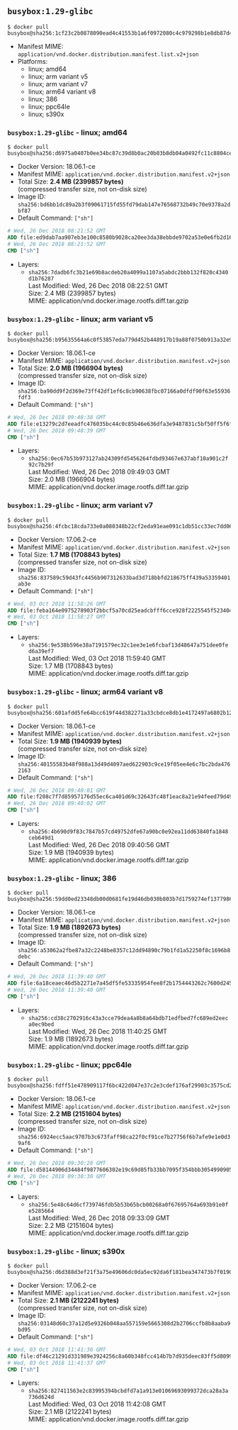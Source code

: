 ## `busybox:1.29-glibc`

```console
$ docker pull busybox@sha256:1cf23c2b0878090ead4c41553b1a6f0972080c4c979298b1e8db87d405138cc8
```

-	Manifest MIME: `application/vnd.docker.distribution.manifest.list.v2+json`
-	Platforms:
	-	linux; amd64
	-	linux; arm variant v5
	-	linux; arm variant v7
	-	linux; arm64 variant v8
	-	linux; 386
	-	linux; ppc64le
	-	linux; s390x

### `busybox:1.29-glibc` - linux; amd64

```console
$ docker pull busybox@sha256:d6975a0407b0ee34bc87c39d8b0ac20b03b8db04a0492fc11c8804ce42fc2ca6
```

-	Docker Version: 18.06.1-ce
-	Manifest MIME: `application/vnd.docker.distribution.manifest.v2+json`
-	Total Size: **2.4 MB (2399857 bytes)**  
	(compressed transfer size, not on-disk size)
-	Image ID: `sha256:bd6bb1dc89a2b3f09061715fd55fd79dab147e76568732b49c70e9378a2dbf87`
-	Default Command: `["sh"]`

```dockerfile
# Wed, 26 Dec 2018 08:21:52 GMT
ADD file:ed9dab7aa907eb3e100c8580b9028ca20ee3da38ebbde9702a53e0e6fb2d165d in / 
# Wed, 26 Dec 2018 08:21:52 GMT
CMD ["sh"]
```

-	Layers:
	-	`sha256:7dadb6fc3b21e69b8acdeb20a4099a1107a5abdc2bbb132f820c4340d1b76287`  
		Last Modified: Wed, 26 Dec 2018 08:22:51 GMT  
		Size: 2.4 MB (2399857 bytes)  
		MIME: application/vnd.docker.image.rootfs.diff.tar.gzip

### `busybox:1.29-glibc` - linux; arm variant v5

```console
$ docker pull busybox@sha256:b95635564a6c0f53857eda779d452b448917b19a88f0750b913a32e920628f57
```

-	Docker Version: 18.06.1-ce
-	Manifest MIME: `application/vnd.docker.distribution.manifest.v2+json`
-	Total Size: **2.0 MB (1966904 bytes)**  
	(compressed transfer size, not on-disk size)
-	Image ID: `sha256:ba90dd9f2d369e73ff42df1ef6c8cb90638fbc07166a0dfdf90f63e55936fdf3`
-	Default Command: `["sh"]`

```dockerfile
# Wed, 26 Dec 2018 09:48:38 GMT
ADD file:e13279c2d7eeadfc476035bc44c0c85b46e636dfa3e9487831c5bf50ff5f6f5c in / 
# Wed, 26 Dec 2018 09:48:39 GMT
CMD ["sh"]
```

-	Layers:
	-	`sha256:0ec67b53b973127ab24309fd5456264fdbd93467e637abf10a901c2f92c7b29f`  
		Last Modified: Wed, 26 Dec 2018 09:49:03 GMT  
		Size: 2.0 MB (1966904 bytes)  
		MIME: application/vnd.docker.image.rootfs.diff.tar.gzip

### `busybox:1.29-glibc` - linux; arm variant v7

```console
$ docker pull busybox@sha256:4fcbc18cda733e0a080348b22cf2eda91eae091c1db51cc33ec7dd06b94dd6ad
```

-	Docker Version: 17.06.2-ce
-	Manifest MIME: `application/vnd.docker.distribution.manifest.v2+json`
-	Total Size: **1.7 MB (1708843 bytes)**  
	(compressed transfer size, not on-disk size)
-	Image ID: `sha256:837589c59d43fc4456b907312633bad3d718bbfd218675ff439a53359401ab3e`
-	Default Command: `["sh"]`

```dockerfile
# Wed, 03 Oct 2018 11:58:26 GMT
ADD file:feba164e0975278903f2bbcf5a70cd25eadcbfff6cce928f2225545f523404d2 in / 
# Wed, 03 Oct 2018 11:58:27 GMT
CMD ["sh"]
```

-	Layers:
	-	`sha256:9e538b596e38a7191579ec32c1ee3e1e6fcbaf13d48647a751dee0fed6a39ef7`  
		Last Modified: Wed, 03 Oct 2018 11:59:40 GMT  
		Size: 1.7 MB (1708843 bytes)  
		MIME: application/vnd.docker.image.rootfs.diff.tar.gzip

### `busybox:1.29-glibc` - linux; arm64 variant v8

```console
$ docker pull busybox@sha256:601afdd5fe64bcc619f44d382271a33cbdce8db1e4172497a6802b12fd7d66be
```

-	Docker Version: 18.06.1-ce
-	Manifest MIME: `application/vnd.docker.distribution.manifest.v2+json`
-	Total Size: **1.9 MB (1940939 bytes)**  
	(compressed transfer size, not on-disk size)
-	Image ID: `sha256:40155583b48f988a13d49d4097aed622903c9ce19f05ee4e6c7bc2bda4762163`
-	Default Command: `["sh"]`

```dockerfile
# Wed, 26 Dec 2018 09:40:01 GMT
ADD file:f208c7f7d85957176d55ec6ca401d69c32643fc48f1eac8a21e94feed79d49f8 in / 
# Wed, 26 Dec 2018 09:40:02 GMT
CMD ["sh"]
```

-	Layers:
	-	`sha256:4b690d9f83c7847b57cd49752dfe67a90bc0e92ea11dd63840fa1848ceb649d1`  
		Last Modified: Wed, 26 Dec 2018 09:40:56 GMT  
		Size: 1.9 MB (1940939 bytes)  
		MIME: application/vnd.docker.image.rootfs.diff.tar.gzip

### `busybox:1.29-glibc` - linux; 386

```console
$ docker pull busybox@sha256:59dd0ed23348db00d0681fe19d46db030b803b7d1759274ef137798665ed0db5
```

-	Docker Version: 18.06.1-ce
-	Manifest MIME: `application/vnd.docker.distribution.manifest.v2+json`
-	Total Size: **1.9 MB (1892673 bytes)**  
	(compressed transfer size, not on-disk size)
-	Image ID: `sha256:a53062a2fbe87a32c2248be8357c12dd94890c79b1fd1a52250f8c1696b8debc`
-	Default Command: `["sh"]`

```dockerfile
# Wed, 26 Dec 2018 11:39:40 GMT
ADD file:6a18ceaec46d5b2271e7a45df5fe53335954fee8f2b1754443262c7600d2455d in / 
# Wed, 26 Dec 2018 11:39:40 GMT
CMD ["sh"]
```

-	Layers:
	-	`sha256:cd38c2702916c43a3cce79dea4a8b8a64bdb71edfbed7fc689ed2eeca0ec9bed`  
		Last Modified: Wed, 26 Dec 2018 11:40:25 GMT  
		Size: 1.9 MB (1892673 bytes)  
		MIME: application/vnd.docker.image.rootfs.diff.tar.gzip

### `busybox:1.29-glibc` - linux; ppc64le

```console
$ docker pull busybox@sha256:fdff51e478909117f6bc422d047e37c2e3cdef176af29903c3575cd2292c9b0f
```

-	Docker Version: 18.06.1-ce
-	Manifest MIME: `application/vnd.docker.distribution.manifest.v2+json`
-	Total Size: **2.2 MB (2151604 bytes)**  
	(compressed transfer size, not on-disk size)
-	Image ID: `sha256:6924ecc5aac9707b3c673faff98ca22f0cf91ce7b27756f6b7afe9e1e0d39af6`
-	Default Command: `["sh"]`

```dockerfile
# Wed, 26 Dec 2018 09:30:28 GMT
ADD file:d58144906d34484f9877606302e19c69d85fb33bb7095f354bbb305499090564 in / 
# Wed, 26 Dec 2018 09:30:30 GMT
CMD ["sh"]
```

-	Layers:
	-	`sha256:5e48c64d6cf739746fdb5b53b65bcb00268a0f67695764a693b91e0fe5285664`  
		Last Modified: Wed, 26 Dec 2018 09:33:09 GMT  
		Size: 2.2 MB (2151604 bytes)  
		MIME: application/vnd.docker.image.rootfs.diff.tar.gzip

### `busybox:1.29-glibc` - linux; s390x

```console
$ docker pull busybox@sha256:d6d388d3ef21f3a75e49606dc0da5ec92da6f181bea347473b7f01904da09175
```

-	Docker Version: 17.06.2-ce
-	Manifest MIME: `application/vnd.docker.distribution.manifest.v2+json`
-	Total Size: **2.1 MB (2122241 bytes)**  
	(compressed transfer size, not on-disk size)
-	Image ID: `sha256:03148d60c37a12d5e9326b048aa557159e5665308d2b2706ccfb8b8aaba9bd95`
-	Default Command: `["sh"]`

```dockerfile
# Wed, 03 Oct 2018 11:41:36 GMT
ADD file:df46c21291d331989e3924256c8a60b348fcc414b7b7d935deec83ff5d8099c7 in / 
# Wed, 03 Oct 2018 11:41:37 GMT
CMD ["sh"]
```

-	Layers:
	-	`sha256:827411563e2c83995394bcbdfd7a1a913e01069693099372dca28a3a736d624d`  
		Last Modified: Wed, 03 Oct 2018 11:42:08 GMT  
		Size: 2.1 MB (2122241 bytes)  
		MIME: application/vnd.docker.image.rootfs.diff.tar.gzip
